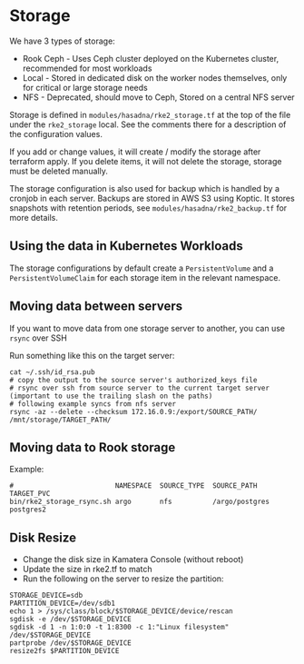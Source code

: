 # Storage

We have 3 types of storage:

* Rook Ceph - Uses Ceph cluster deployed on the Kubernetes cluster, recommended for most workloads
* Local - Stored in dedicated disk on the worker nodes themselves, only for critical or large storage needs
* NFS - Deprecated, should move to Ceph, Stored on a central NFS server

Storage is defined in `modules/hasadna/rke2_storage.tf` at the top of the file under the `rke2_storage` local.
See the comments there for a description of the configuration values.

If you add or change values, it will create / modify the storage after terraform apply.
If you delete items, it will not delete the storage, storage must be deleted manually.

The storage configuration is also used for backup which is handled by a cronjob in each server.
Backups are stored in AWS S3 using Koptic. It stores snapshots with retention periods, see `modules/hasadna/rke2_backup.tf` for more details.

## Using the data in Kubernetes Workloads

The storage configurations by default create a `PersistentVolume` and a `PersistentVolumeClaim` for each storage item in the relevant namespace.

## Moving data between servers

If you want to move data from one storage server to another, you can use `rsync` over SSH

Run something like this on the target server:

```
cat ~/.ssh/id_rsa.pub
# copy the output to the source server's authorized_keys file
# rsync over ssh from source server to the current target server (important to use the trailing slash on the paths)
# following example syncs from nfs server
rsync -az --delete --checksum 172.16.0.9:/export/SOURCE_PATH/ /mnt/storage/TARGET_PATH/
```

## Moving data to Rook storage

Example:

```
#                         NAMESPACE  SOURCE_TYPE  SOURCE_PATH      TARGET_PVC
bin/rke2_storage_rsync.sh argo       nfs          /argo/postgres   postgres2
```

## Disk Resize

* Change the disk size in Kamatera Console (without reboot)
* Update the size in rke2.tf to match
* Run the following on the server to resize the partition:

```
STORAGE_DEVICE=sdb
PARTITION_DEVICE=/dev/sdb1
echo 1 > /sys/class/block/$STORAGE_DEVICE/device/rescan
sgdisk -e /dev/$STORAGE_DEVICE
sgdisk -d 1 -n 1:0:0 -t 1:8300 -c 1:"Linux filesystem" /dev/$STORAGE_DEVICE
partprobe /dev/$STORAGE_DEVICE
resize2fs $PARTITION_DEVICE
```
